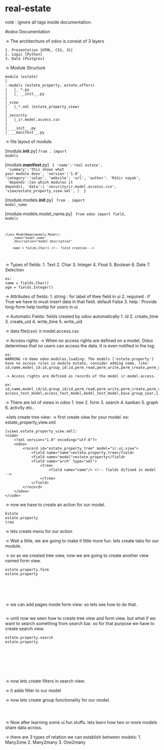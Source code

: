 # real-estate
note : ignore all <code></code> tags inside documentation.


#odoo Documentation

<!-- chapter 1 Intro-->
-> The architechure of odoo is consist of 3 layers

	1. Presentation [HTML, CSS, JS]
	2. Logic [Python]
	3. Data [Postgres]

-> Module Structure

	module (estate)
	|
	--models (estate_property, estate.offers)
	|	|_ *.py
	|	|_ __init__.py
	|
	|_view
	|	|_*.xml (estate_property_view)
	|
	|_security
	|	|_ir.model.access.csv
	|
	|_ __init__.py
	|_ __manifest__.py

<!-- chapter 2 Module-->


-> file layout of module.

[module.__init__.py]
<code>from . import models</code>


[module.__manifest__.py]
<code>
	{
		'name':'real estate', <!-- this name show on module (required)-->
		'summary':'this shows what your module does',
		'version':'1.0', <!-- (required) -->
		'category':'sales',
		'website': 'url',
    	'author': 'Mihir nayak', <!-- (required) -->
		'depends':[on which modules it depends],<!-- (required) -->
		'data':[
			'security/ir.model.accesss.csv',
			'view/estate_property_view.xml',
		] <!-- (required) -->
	}
</code>


[module.models.__init__.py]
<code> from . import model_name </code>


[module.models.model_name.py]
<code>
	from odoo import field, models

	class ModelName(models.Model):
		_name="model.name"
		_description="model description"

		name = fields.Char() <!-- field creation -->
</code>


<!-- chapter 3 Basics of fields-->

-> Types of fields:
	1. Text
	2. Char
	3. Integer
	4. Float
	5. Boolean
	6. Date
	7. Selection

	ex:
	name = fields.Char()
	age = fields.Integer()

-> Attributes of fields:
	1. string : for label of thee field in ui
	2. required : if True we have to must insert data in that field. default False
	3. help : Provide long-form help tooltip for users in ui

-> Automatic Fields: fields created by odoo automatically
	1. id
	2. create_time
	3. create_uid
	4. write_time
	5. write_uid


<!-- chapter 4 Security bascs-->

-> data file(csv):
	ir.model.access.csv

-> Access rights: 
	-> When no access rights are defined on a model, Odoo determines that no users can access the data. It is even notified in the log:

	ex:
	WARNING rd-demo odoo.modules.loading: The models ['estate.property'] have no access rules in module estate, consider adding some, like:
	id,name,model_id:id,group_id:id,perm_read,perm_write,perm_create,perm_unlink

	-> Access rights are defined as records of the model ir.model.access.

	ex:
	id,name,model_id/id,group_id/id,perm_read,perm_write,perm_create,perm_unlink
	access_test_model,access_test_model,model_test_model,base.group_user,1,0,0,0


<!-- chapter 5 Play with ui -->

-> There are lot of views in odoo
	1. tree
	2. form
	3. search
	4. kanban
	5. graph
	6. activity
	etc..


->lets create tree view:
	-> first create view for your model.
		ex: estate_property_view.xml 

	[views.estate_property_view.xml]:
	<code>
		<?xml version="1.0" encoding="utf-8"?>
		<odoo>
			<record id="estate_property_tree" model="ir.ui.view">
				<field name="name">estate.property.tree</field>
				<field name="model">estate.property</field>
				<field name="arch" type="xml">
					<tree>
						<field name="name"/> <!-- fields difined in model -->
					</tree>
				</field>
			</record>
		</odoo>
	</code>


-> now we have to create an action for our model.
	<code>
		<record id="estate_property_action" model="ir.ui.actions.act_window">
			<field name="name">Estate</field>
			<field name="res_model">estate.property</field>
			<field name="view_mode">tree</field>
		</record>
	</code>


-> lets create menu for our action
	<code>
		<menuitem 
		id="estate_property_menu" 
		action="estate_property_action" name="Real estate"/>
	</code>

-> Wait a little, we are going to make it little more fun. lets create tabs for our module.
	<code>
		<menuitem 
		id="estate_property_menu_root" 
		action="estate_property_action" name="Real estate"/>
			<menuitem
			id="advertise_menu"
			name="Advertising" parent="estate_property_menu_root"/>
		<menuitem 
		id="estate_property_menu" 
		name="Properties"
		parent="advertise_menu" action="estate_property_action"/>
	</code>


-> so as we created tree view, now we are going to create another view named form view.
	<code>
		<record id="estate_property_form" model="ir.ui.form">
			<field name="name">estate.property.form</field>
			<field name="model">estate.property</field>
			<field name="arch" type="xml">
				<form>
					<sheet>
						<field name="name"/>
						<field name="age"/>
						<field name="dob"/>
					</sheet>
				</form>
			</field>
		</record>
	</code>

-> we can add pages inside form view: so lets see how to do that.
	<code>
		<notebook>
            <page string="Description">
                <field name="description"/>
            </page>
        </notebook>
	</code>

-> until now we seen how to create tree view and form view. but what if we want to search something from search bar. so for that purpose we have to create search view.
	<code>
		<record id="estate_property_search" model="ir.ui.view">
			<field name="name">estate.property.search</field>
			<field name="model">estate.property</field>
			<field name="arch" type="xml">
				<search>
					<field name="name"/>
					<field name="age"/>
					<field name="dob"/>
					<field name="gender"/>
				</search>
			</field>
		</record>	
	</code> 

-> now lets create filters in search view:
	<code>
		<filter string="Available" name="available" domain="[('age','>','18')]"/>
	</code>
	-> it adds filter to our model

-> now lets create group functionality for our model.
	<code>
		<group expan="1" string="Group By">
			<filter string="Gender" name="gender" context="{'group_by':'gender'}"/>
			<filter string="Age" name="age" context="{'group_by':'age'}"/>
		</group>
	</code>


<!-- chapter 7 Relation betweens models -->
-> Now after learning some ui fun stuffs. lets learn how two or more models share data across.

-> there are 3 types of relation we can establish between models:
	1. Many2one
	2. Many2many
	3. One2many
